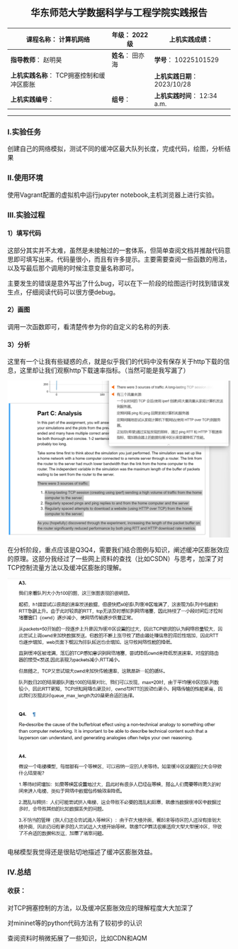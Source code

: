 ## <p align="center">华东师范大学数据科学与工程学院实践报告</p>

| **课程名称**：  计算机网络                 | **年级**：  2022级 | **上机实践成绩**：             |
| ------------------------------------------ | ------------------ | ------------------------------ |
| **指导教师**：  赵明昊                     | **姓名**： 田亦海  | **学号**：  10225101529        |
| **上机实践名称**： TCP拥塞控制和缓冲区膨胀 |                    | **上机实践日期**：  2023/10/28 |
| **上机实践编号**：                         | **组号**：         | **上机实践时间**：  12:34 a.m. |

---



### Ⅰ.实验任务

创建自己的网络模拟，测试不同的缓冲区最大队列长度，完成代码，绘图，分析结果





### Ⅱ.使用环境

 使用Vagrant配置的虚拟机中运行jupyter notebook,主机浏览器上进行实验。





### Ⅲ.实验过程



#### 1）填写代码

这部分其实并不太难，虽然是未接触过的一套体系，但简单查阅文档并推敲代码意思即可填写出来。代码量很小，而且有许多提示。主要需要查阅一些函数的用法，以及写最后那个调用的时候注意变量名称即可。



主要发生的错误是意外写出了什么bug，可以在下一阶段的绘图运行时找到错误发生点，仔细阅读代码可以很方便debug。



#### 2）画图

调用一次函数即可，看清楚传参为你的自定义的名称的列表.



#### 3）分析

这里有一个让我有些疑惑的点，就是似乎我们的代码中没有保存关于http下载的信息，这里却让我们观察http下载速率指标。（当然可能是我写漏了）

<img src="10225101529田亦海实验2报告.assets/image-20231029162559523.png" alt="image-20231029162559523" style="zoom:50%;" />

在分析阶段，重点应该是Q3Q4，需要我们结合图例与知识，阐述缓冲区膨胀效应的原理。这部分我经过了一些网上资料的查找（比如CSDN）与思考，加深了对TCP控制流量方法以及缓冲区膨胀的理解。

<img src="10225101529田亦海实验2报告.assets/image-20231029162909916.png" alt="image-20231029162909916" style="zoom:67%;" />

电梯模型我觉得还是很贴切地描述了缓冲区膨胀效益。





### Ⅳ.总结



#### 收获：

对TCP拥塞控制的方法，以及缓冲区膨胀效应的理解程度大大加深了

对mininet等的python代码方法有了较初步的认识

查阅资料时稍微拓展了一些知识，比如CDN和AQM